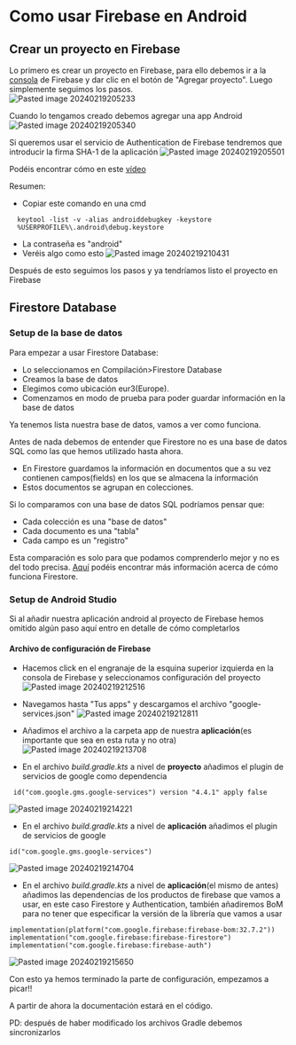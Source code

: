   
# Como usar Firebase en Android  
  
## Crear un proyecto en Firebase  
Lo primero es crear un proyecto en Firebase, para ello debemos ir a la [consola](https://console.firebase.google.com/) de Firebase y dar clic en el botón de "Agregar proyecto". Luego simplemente seguimos los pasos.  
![Pasted image 20240219205233](https://github.com/juliord24/expoFirestore/assets/108367960/10406900-cc4f-46e9-bcc0-b3cf3b772278)


Cuando lo tengamos creado debemos agregar una app Android
![Pasted image 20240219205340](https://github.com/juliord24/expoFirestore/assets/108367960/ac395f68-4a70-4c10-95de-900325c2d2d2)

Si queremos usar el servicio de Authentication de Firebase tendremos que introducir la firma SHA-1 de la aplicación
![Pasted image 20240219205501](https://github.com/juliord24/expoFirestore/assets/108367960/f03c81f2-6033-43ee-b08e-cdec4796eac9)

Podéis encontrar cómo en este [vídeo](https://youtu.be/PkvW5WoUonQ?t=506)

Resumen:
- Copiar este comando en una cmd
```
  keytool -list -v -alias androiddebugkey -keystore
  %USERPROFILE%\.android\debug.keystore
```
- La contraseña es "android"
- Veréis algo como esto
![Pasted image 20240219210431](https://github.com/juliord24/expoFirestore/assets/108367960/48a47f2b-9c41-43ef-a47d-5fd1d37c7b6c)

Después de esto seguimos los pasos y ya tendríamos listo el proyecto en Firebase


## Firestore Database

### Setup de la base de datos
Para empezar a usar Firestore Database:
- Lo seleccionamos en Compilación>Firestore Database
- Creamos la base de datos
- Elegimos como ubicación eur3(Europe).
- Comenzamos en modo de prueba para poder guardar información en la base de datos

Ya tenemos lista nuestra base de datos, vamos a ver como funciona.

Antes de nada debemos de entender que Firestore no es una base de datos SQL como las que hemos utilizado hasta ahora.
- En Firestore guardamos la información en documentos que a su vez contienen campos(fields) en los que se almacena la información
- Estos documentos se agrupan en colecciones.

Si lo comparamos con una base de datos SQL podríamos pensar que:
- Cada colección es una "base de datos"
- Cada documento es una "tabla"
- Cada campo es un "registro"

Esta comparación es solo para que podamos comprenderlo mejor y no es del todo precisa.
[Aquí](https://firebase.google.com/docs/firestore?authuser=0#how_does_it_work) podéis encontrar más información acerca de cómo funciona Firestore.

### Setup de Android Studio
Si al añadir nuestra aplicación android al proyecto de Firebase hemos omitido algún paso aquí entro en detalle de cómo completarlos

#### Archivo de configuración de Firebase

- Hacemos click en el engranaje de la esquina superior izquierda en la consola de Firebase y seleccionamos configuración del proyecto
![Pasted image 20240219212516](https://github.com/juliord24/expoFirestore/assets/108367960/dbd6cc36-cf26-491e-8bcc-e0bf335f5dd6)

- Navegamos hasta "Tus apps" y descargamos el archivo "google-services.json"
![Pasted image 20240219212811](https://github.com/juliord24/expoFirestore/assets/108367960/8f990846-7bea-495d-a677-5c42bc785dac)

- Añadimos el archivo a la carpeta app de nuestra __aplicación__(es importante que sea en esta ruta y no otra)
![Pasted image 20240219213708](https://github.com/juliord24/expoFirestore/assets/108367960/8e9d5f6d-badb-4360-88aa-28d0580e1ba3)

- En el archivo _build.gradle.kts_ a nivel de __proyecto__ añadimos el plugin de servicios de google como dependencia
```
 id("com.google.gms.google-services") version "4.4.1" apply false
```
![Pasted image 20240219214221](https://github.com/juliord24/expoFirestore/assets/108367960/cb5ed0dc-9143-4ebf-8292-51130157498e)

- En el archivo _build.gradle.kts_ a nivel de __aplicación__ añadimos el plugin de servicios de google
```
id("com.google.gms.google-services")
```
![Pasted image 20240219214704](https://github.com/juliord24/expoFirestore/assets/108367960/35da0ca2-b28b-439e-975c-3caac1b5aa19)

- En el archivo _build.gradle.kts_ a nivel de __aplicación__(el mismo de antes) añadimos las dependencias de los productos de firebase que vamos a usar, en este caso Firestore y Authentication, también añadiremos BoM para no tener que especificar la versión de la librería que vamos a usar
```
implementation(platform("com.google.firebase:firebase-bom:32.7.2")) implementation("com.google.firebase:firebase-firestore")
implementation("com.google.firebase:firebase-auth")
```
![Pasted image 20240219215650](https://github.com/juliord24/expoFirestore/assets/108367960/6d0176ea-6c36-4054-bce9-519f9d2b02fa)


Con esto ya hemos terminado la parte de configuración, empezamos a picar!!

A partir de ahora la documentación estará en el código.

PD: después de haber modificado los archivos Gradle debemos sincronizarlos
